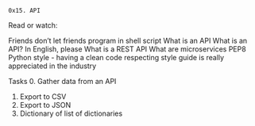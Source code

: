 	0x15. API
Read or watch:

Friends don’t let friends program in shell script
What is an API
What is an API? In English, please
What is a REST API
What are microservices
PEP8 Python style - having a clean code respecting style guide is really appreciated in the industry

Tasks
0. Gather data from an API
1. Export to CSV
2. Export to JSON
3. Dictionary of list of dictionaries
